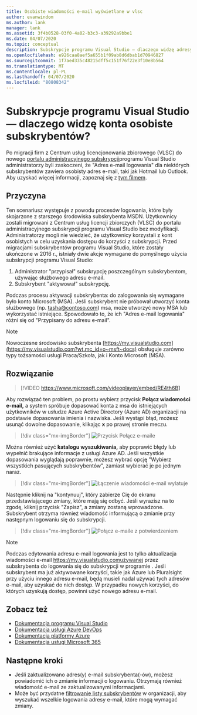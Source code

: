 ```yaml
---
title: Osobiste wiadomości e-mail wyświetlane w vlsc
author: evanwindom
ms.author: lank
manager: lank
ms.assetid: 3f4b0528-03f0-4a02-b3c3-a39292a9bbe1
ms.date: 04/07/2020
ms.topic: conceptual
description: Subskrypcje programu Visual Studio — dlaczego widzę adresy Hotmail lub Gmail dla moich subskrybentów?
ms.openlocfilehash: e926caa8aef5a655b1f09ab8d6dbab1d70946827
ms.sourcegitcommit: 1f7aed335c48215dff5c151f76f22e3f10e8b564
ms.translationtype: MT
ms.contentlocale: pl-PL
ms.lasthandoff: 04/07/2020
ms.locfileid: "80808342"
---
```

# <a name="visual-studio-subscriptions--why-do-i-see-personal-accounts-for-my-subscribers"></a>Subskrypcje programu Visual Studio — dlaczego widzę konta osobiste subskrybentów?
Po migracji firm z Centrum usług licencjonowania zbiorowego (VLSC) do nowego [portalu administracyjnego subskrypcji](https://manage.visualstudio.com)programu Visual Studio administratorzy byli zaskoczeni, że "Adres e-mail logowania" dla niektórych subskrybentów zawiera osobisty adres e-mail, taki jak Hotmail lub Outlook.  Aby uzyskać więcej informacji, zapoznaj się z [tym filmem](https://www.youtube.com/watch?v=J61EYaVN-dQ&list=PLReL099Y5nReJhZ6o8CQFPSBgzGCHX99_&index=6).

## <a name="cause"></a>Przyczyna
Ten scenariusz występuje z powodu procesów logowania, które były skojarzone z starszego środowiska subskrybenta MSDN. Użytkownicy zostali migrowani z Centrum usług licencji zbiorczych (VLSC) do portalu administracyjnego subskrypcji programu Visual Studio bez modyfikacji. Administratorzy mogli nie wiedzieć, że użytkownicy korzystali z kont osobistych w celu uzyskania dostępu do korzyści z subskrypcji. Przed migracjami subskrybentów programu Visual Studio, które zostały ukończone w 2016 r., istniały dwie akcje wymagane do pomyślnego użycia subskrypcji programu Visual Studio:
1. Administrator "przypisał" subskrypcję poszczególnym subskrybentom, używając służbowego adresu e-mail.
2. Subskrybent "aktywował" subskrypcję.

Podczas procesu aktywacji subskrybenta: do zalogowania się wymagane było konto Microsoft (MSA). Jeśli subskrybent nie próbował utworzyć konta służbowego (np. tasha@contoso.com) msa, może utworzyć nowy MSA lub wykorzystać istniejące. Spowodowało to, że ich "Adres e-mail logowania" różni się od "Przypisany do adresu e-mail".

> [!NOTE]
> Nowoczesne środowisko subskrybenta [https://my.visualstudio.com](https://my.visualstudio.com?wt.mc_id=o~msft~docs) obsługuje zarówno typy tożsamości usługi Praca/Szkoła, jak i Konto Microsoft (MSA).

## <a name="solution"></a>Rozwiązanie

> [!VIDEO https://www.microsoft.com/videoplayer/embed/RE4th6B]

Aby rozwiązać ten problem, po prostu wybierz przycisk **Połącz wiadomości e-mail,** a system spróbuje dopasować konta z msa do istniejących użytkowników w usłudze Azure Active Directory (Azure AD) organizacji na podstawie dopasowania imienia i nazwiska. Jeśli wystąpi błąd, możesz usunąć dowolne dopasowanie, klikając **x** po prawej stronie meczu.  

> [!div class="mx-imgBorder"]
> ![Przycisk Połącz e-maile](_img/connect-emails/connect-emails-button.png)

Można również użyć **katalogu wyszukiwania,** aby poprawić błędy lub wypełnić brakujące informacje z usługi Azure AD. Jeśli wszystkie dopasowania wyglądają poprawnie, możesz wybrać opcję "Wybierz wszystkich pasujących subskrybentów", zamiast wybierać je po jednym naraz.  

> [!div class="mx-imgBorder"]
> ![Łączenie wiadomości e-mail wylatuje](_img/connect-emails/connect-emails-flyout.png)

Następnie kliknij na "kontynuuj", który zabierze Cię do ekranu przedstawiającego zmiany, które mają się odbyć. Jeśli wyrazisz na to zgodę, kliknij przycisk "Zapisz", a zmiany zostaną wprowadzone. Subskrybent otrzyma również wiadomość informującą o zmianie przy następnym logowaniu się do subskrypcji.   

> [!div class="mx-imgBorder"]
> ![Połącz e-maile z potwierdzeniem](_img/connect-emails/connect-emails-confirm.png) 

> [!NOTE]
> Podczas edytowania adresu e-mail logowania jest to tylko aktualizacja wiadomości e-mail https://my.visualstudio.comużywanej przez subskrybenta do logowania się do subskrypcji w programie . Jeśli subskrybent ma już aktywowane korzyści, takie jak Azure lub Pluralsight przy użyciu innego adresu e-mail, będą musieli nadal używać tych adresów e-mail, aby uzyskać do nich dostęp. W przypadku nowych korzyści, do których uzyskują dostęp, powinni użyć nowego adresu e-mail. 

## <a name="see-also"></a>Zobacz też
- [Dokumentacja programu Visual Studio](https://docs.microsoft.com/visualstudio/)
- [Dokumentacja usługi Azure DevOps](https://docs.microsoft.com/azure/devops/)
- [Dokumentacja platformy Azure](https://docs.microsoft.com/azure/)
- [Dokumentacja usługi Microsoft 365](https://docs.microsoft.com/microsoft-365/)

##  <a name="next-steps"></a>Następne kroki
- Jeśli zaktualizowano adres(y) e-mail subskrybenta(-ów), możesz powiadomić ich o zmianie informacji o logowaniu.  Otrzymają również wiadomość e-mail ze zaktualizowanymi informacjami.
- Może być przydatne [filtrowanie listy subskrybentów](search-license.md) w organizacji, aby wyszukać wszelkie logowania adresy e-mail, które mogą wymagać zmiany.  
